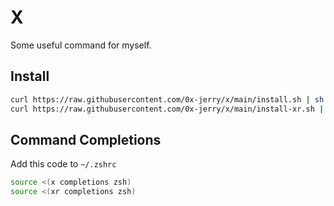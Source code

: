 # X

Some useful command for myself.

## Install

```sh
curl https://raw.githubusercontent.com/0x-jerry/x/main/install.sh | sh
curl https://raw.githubusercontent.com/0x-jerry/x/main/install-xr.sh | sh
```

## Command Completions

Add this code to `~/.zshrc`

```zsh
source <(x completions zsh)
source <(xr completions zsh)
```

